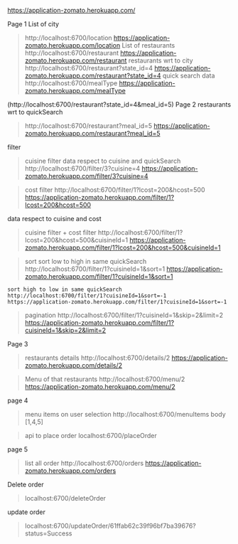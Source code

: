 https://application-zomato.herokuapp.com/

Page 1
List of city
> http://localhost:6700/location
> https://application-zomato.herokuapp.com/location
List of restaurants 
> http://localhost:6700/restaurant
> https://application-zomato.herokuapp.com/restaurant
restaurants wrt to city 
> http://localhost:6700/restaurant?state_id=4
> https://application-zomato.herokuapp.com/restaurant?state_id=4
quick search data  
> http://localhost:6700/mealType
> https://application-zomato.herokuapp.com/mealType

(http://localhost:6700/restaurant?state_id=4&meal_id=5)
Page 2
restaurants wrt to quickSearch 
> http://localhost:6700/restaurant?meal_id=5
> https://application-zomato.herokuapp.com/restaurant?meal_id=5


filter
> cuisine filter
  data respect to cuisine and quickSearch 
  > http://localhost:6700/filter/3?cuisine=4
  > https://application-zomato.herokuapp.com/filter/3?cuisine=4

> cost filter
  > http://localhost:6700/filter/1?lcost=200&hcost=500
  > https://application-zomato.herokuapp.com/filter/1?lcost=200&hcost=500

 data respect to cuisine and cost 
> cuisine filter + cost filter 
  > http://localhost:6700/filter/1?lcost=200&hcost=500&cuisineId=1
  >https://application-zomato.herokuapp.com/filter/1?lcost=200&hcost=500&cuisineId=1

> sort
    sort low to high in same quickSearch
    http://localhost:6700/filter/1?cuisineId=1&sort=1
    https://application-zomato.herokuapp.com/filter/1?cuisineId=1&sort=1

    sort high to low in same quickSearch
    http://localhost:6700/filter/1?cuisineId=1&sort=-1
    https://application-zomato.herokuapp.com/filter/1?cuisineId=1&sort=-1

> pagination
   > http://localhost:6700/filter/1?cuisineId=1&skip=2&limit=2
   > https://application-zomato.herokuapp.com/filter/1?cuisineId=1&skip=2&limit=2


Page 3
> restaurants details
> http://localhost:6700/details/2
> https://application-zomato.herokuapp.com/details/2

> Menu of that restaurants
> http://localhost:6700/menu/2
> https://application-zomato.herokuapp.com/menu/2


page 4
> menu items on user selection
  > http://localhost:6700/menuItems
  > body [1,4,5]

> api to place order
  > localhost:6700/placeOrder

page 5
> list all order
  > http://localhost:6700/orders
  > https://application-zomato.herokuapp.com/orders

Delete order 
> localhost:6700/deleteOrder
 

 update order
 > localhost:6700/updateOrder/61ffab62c39f96bf7ba39676?status=Success